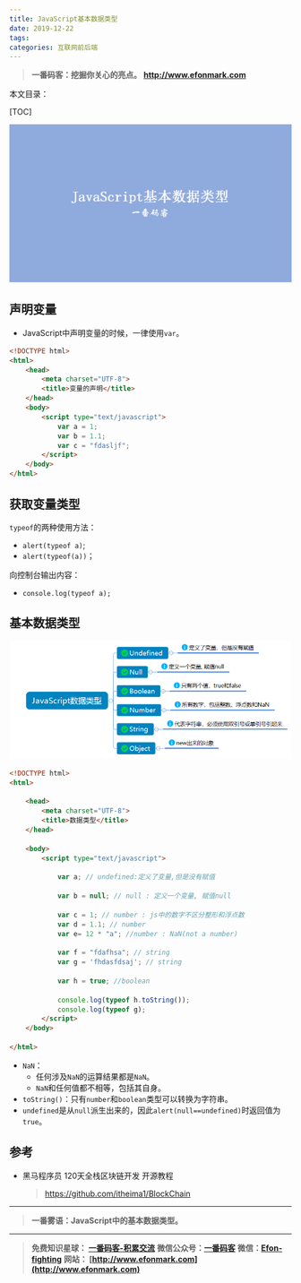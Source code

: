 ```yaml
---
title: JavaScript基本数据类型
date: 2019-12-22
tags: 
categories: 互联网前后端
---
```


> **一番码客：挖掘你关心的亮点。**
> **http://www.efonmark.com**

本文目录：

[TOC]

![image-20191219234052762](2019-12-22-JavaScript基本数据类型/image-20191219234052762.png)

<!--more-->

## 声明变量

* JavaScript中声明变量的时候，一律使用`var`。

```html
<!DOCTYPE html>
<html>
	<head>
		<meta charset="UTF-8">
		<title>变量的声明</title>
	</head>
	<body>
		<script type="text/javascript">
			var a = 1;
			var b = 1.1;
			var c = "fdasljf";
		</script>
	</body>
</html>
```

## 获取变量类型

`typeof`的两种使用方法：

* `alert(typeof a)`;
* `alert(typeof(a))`；

向控制台输出内容：

* `console.log(typeof a);`

## 基本数据类型

![image-20191220001544724](2019-12-22-JavaScript基本数据类型/image-20191220001544724.png)

```html
<!DOCTYPE html>
<html>

	<head>
		<meta charset="UTF-8">
		<title>数据类型</title>
	</head>

	<body>
		<script type="text/javascript">
			
			var a; // undefined:定义了变量,但是没有赋值
			
			var b = null; // null : 定义一个变量, 赋值null
			
			var c = 1; // number : js中的数字不区分整形和浮点数
            var d = 1.1; // number
			var e= 12 * "a"; //number : NaN(not a number)
            
			var f = "fdafhsa"; // string
			var g = 'fhdasfdsaj'; // string

			var h = true; //boolean
            
			console.log(typeof h.toString());
			console.log(typeof g);
		</script>
	</body>

</html>
```

* `NaN`：
    * 任何涉及`NaN`的运算结果都是`NaN`。
    * `NaN`和任何值都不相等，包括其自身。
* `toString()`：只有`number`和`boolean`类型可以转换为字符串。
* `undefined`是从`null`派生出来的，因此`alert(null==undefined)`时返回值为`true`。

## 参考

* 黑马程序员 120天全栈区块链开发 开源教程

  > https://github.com/itheima1/BlockChain
  

----

> **一番雾语：JavaScript中的基本数据类型。**

----------

> **免费知识星球： [一番码客-积累交流](http://www.efonmark.com/efonmark-blog/readme/zhishixingqiu1.png)**
> **微信公众号：[一番码客](http://www.efonmark.com/efonmark-blog/readme/guanzhu_1.jpg)**
> **微信：[Efon-fighting](http://www.efonmark.com/efonmark-blog/readme/weixin.jpg)**
> **网站： [http://www.efonmark.com](http://www.efonmark.com)**